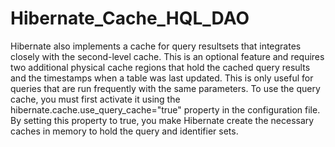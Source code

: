 # Hibernate_Cache_HQL_DAO
Hibernate also implements a cache for query resultsets that integrates closely with the second-level cache.  This is an optional feature and requires two additional physical cache regions that hold the cached query results and the timestamps when a table was last updated. This is only useful for queries that are run frequently with the same parameters. To use the query cache, you must first activate it using the hibernate.cache.use_query_cache="true" property in the configuration file. By setting this property to true, you make Hibernate create the necessary caches in memory to hold the query and identifier sets.
